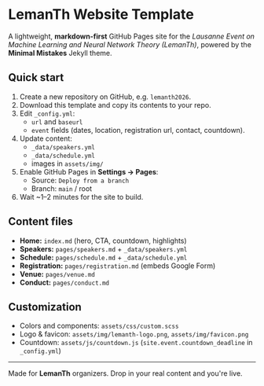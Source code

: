 # LemanTh Website Template

A lightweight, **markdown-first** GitHub Pages site for the *Lausanne Event on Machine Learning and Neural Network Theory (LemanTh)*, powered by the **Minimal Mistakes** Jekyll theme.

## Quick start

1. Create a new repository on GitHub, e.g. `lemanth2026`.
2. Download this template and copy its contents to your repo.
3. Edit `_config.yml`:
   - `url` and `baseurl`
   - `event` fields (dates, location, registration url, contact, countdown).
4. Update content:
   - `_data/speakers.yml`
   - `_data/schedule.yml`
   - images in `assets/img/`
5. Enable GitHub Pages in **Settings → Pages**:
   - Source: `Deploy from a branch`
   - Branch: `main` / root
6. Wait ~1–2 minutes for the site to build.

## Content files

- **Home:** `index.md` (hero, CTA, countdown, highlights)
- **Speakers:** `pages/speakers.md` + `_data/speakers.yml`
- **Schedule:** `pages/schedule.md` + `_data/schedule.yml`
- **Registration:** `pages/registration.md` (embeds Google Form)
- **Venue:** `pages/venue.md`
- **Conduct:** `pages/conduct.md`

## Customization

- Colors and components: `assets/css/custom.scss`
- Logo & favicon: `assets/img/lemanth-logo.png`, `assets/img/favicon.png`
- Countdown: `assets/js/countdown.js` (`site.event.countdown_deadline` in `_config.yml`)

---

Made for **LemanTh** organizers. Drop in your real content and you're live.